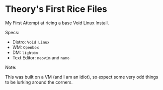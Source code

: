 # Theory's First Rice Files

My First Attempt at ricing a base Void Linux Install.

Specs:
+ Distro: `Void Linux`
+ WM: `Openbox`
+ DM: `lightdm`
+ Text Editor: `neovim` and `nano`


Note:

This was built on a VM (and I am an idiot), so expect some very odd things to be lurking around the corners.

